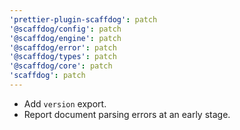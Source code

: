 ```yaml
---
'prettier-plugin-scaffdog': patch
'@scaffdog/config': patch
'@scaffdog/engine': patch
'@scaffdog/error': patch
'@scaffdog/types': patch
'@scaffdog/core': patch
'scaffdog': patch
---
```


- Add `version` export.
- Report document parsing errors at an early stage.
